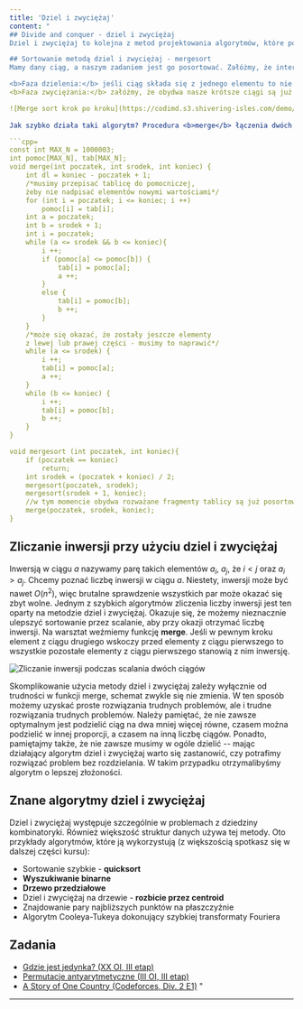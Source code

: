 ```yaml
---
title: 'Dziel i zwyciężaj'
content: "
## Divide and conquer - dziel i zwyciężaj
Dziel i zwyciężaj to kolejna z metod projektowania algorytmów, które poznasz. Jest znacznie rzadziej spotykana niż algorytmy zachłanne, ale również przydatna. Pomysł jest w miarę prosty: aby rozwiązać cały problem, podzielimy go na mniejsze problemy <b>(dziel),</b> a następnie złączymy otrzymane rezultaty <b>(zwyciężaj).</b> Zapoznamy się teraz z najpopularniejszym algorytmem dziel i zwyciężaj:

## Sortowanie metodą dziel i zwyciężaj - mergesort
Mamy dany ciąg, a naszym zadaniem jest go posortować. Załóżmy, że interesuje nas sortowanie nierosnące czyli takie, w którym dla każdych $i,j$ jeśli $i\leqslant j,$ to $a_i\leqslant a_j.$

<b>Faza dzielenia:</b> jeśli ciąg składa się z jednego elementu to nie dzieje się nic ciekawego -- jest już posortowany. W przeciwnym razie podzielimy go "na pół" na dwa ciągi, a następnie posortujemy każdy z nich tym samym algorytmem mergesort, rekurencyjnie.
<b>Faza zwyciężania:</b> załóżmy, że obydwa nasze krótsze ciągi są już posortowane. Jedyne, co nam pozostało to złączenie obydwu wyników tak, aby rozważany przez nas ciąg także był posortowany. Tutaj pomoże nam podejście zachłanne. Zastanówmy się, jak wybrać pierwszy element do nowego ciągu. Z pewnością musi to być jeden z pierwszych elementów w dwóch rozważanych ciągach. Powtarzając tę procedurę uzyskamy prosty algorytm scalania dwóch posortowanych ciągów w jeden.

![Merge sort krok po kroku](https://codimd.s3.shivering-isles.com/demo/uploads/upload_38c25f160301706844ae0b824a822d2a.png)
  
Jak szybko działa taki algorytm? Procedura <b>merge</b> łączenia dwóch posortowanych ciągów działa w $O(n),$ gdzie $n$ to suma długości posortowanych ciągów. Musimy jednak pamiętać, że wywołujemy nasz algorytm rekurencyjnie. Niech $T(n)$ będzie czasem działania naszego algorytmu dla ciągu długości $n.$ Zachodzi wówczas: $T(n) = 2\cdot T(\frac{n}{2}) + O(n).$ Jest to przykład prostego równania rekurencyjnego. Jego rozwiązaniem jest $T(n) = O(n \cdot log \ n).$ Możesz przekonać się o tym zauważając, że żaden element nie zostanie rozpatrzony więcej niż $O(log \ n)$ razy. Oto pseudokod, implementujący algorytm sortowania tablicy metodą dziel i zwyciężaj:

```cpp=
const int MAX_N = 1000003;
int pomoc[MAX_N], tab[MAX_N];
void merge(int poczatek, int srodek, int koniec) {
    int dl = koniec - poczatek + 1;
    /*musimy przepisać tablicę do pomocniczej,
    żeby nie nadpisać elementów nowymi wartościami*/
    for (int i = poczatek; i <= koniec; i ++)
        pomoc[i] = tab[i];
    int a = poczatek;
    int b = srodek + 1;
    int i = poczatek;
    while (a <= srodek && b <= koniec){
        i ++;
        if (pomoc[a] <= pomoc[b]) {
            tab[i] = pomoc[a];
            a ++;
        }
        else {
            tab[i] = pomoc[b];
            b ++;
        }
    }
    /*może się okazać, że zostały jeszcze elementy
    z lewej lub prawej części - musimy to naprawić*/
    while (a <= srodek) {
        i ++;
        tab[i] = pomoc[a];
        a ++;
    }
    while (b <= koniec) {
        i ++;
        tab[i] = pomoc[b];
        b ++;
    }
}

void mergesort (int poczatek, int koniec){
    if (poczatek == koniec)
        return;
    int srodek = (poczatek + koniec) / 2;
    mergesort(poczatek, srodek);
    mergesort(srodek + 1, koniec);
    //w tym momencie obydwa rozważane fragmenty tablicy są już posortowane
    merge(poczatek, srodek, koniec);
}
```

## Zliczanie inwersji przy użyciu dziel i zwyciężaj
Inwersją w ciągu $a$ nazywamy parę takich elementów $a_i, \ a_j,$ że $i < j$ oraz $a_i > a_j.$ Chcemy poznać liczbę inwersji w ciągu $a.$ Niestety, inwersji może być nawet $O(n^2),$ więc brutalne sprawdzenie wszystkich par może okazać się zbyt wolne. Jednym z szybkich algorytmów zliczenia liczby inwersji jest ten oparty na metodzie dziel i zwyciężaj. Okazuje się, że możemy nieznacznie ulepszyć sortowanie przez scalanie, aby przy okazji otrzymać liczbę inwersji. Na warsztat weźmiemy funkcję <b>merge</b>. Jeśli w pewnym kroku element z ciągu drugiego wskoczy przed elementy z ciągu pierwszego to wszystkie pozostałe elementy z ciągu pierwszego stanowią z nim inwersję. 

![Zliczanie inwersji podczas scalania dwóch ciągów](https://codimd.s3.shivering-isles.com/demo/uploads/upload_c1f017a5b401fa4ef2145bd76ed61a7d.png)
  
Skomplikowanie użycia metody dziel i zwyciężaj zależy wyłącznie od trudności w funkcji merge, schemat zwykle się nie zmienia. W ten sposób możemy uzyskać proste rozwiązania trudnych problemów, ale i trudne rozwiązania trudnych problemów. Należy pamiętać, że nie zawsze optymalnym jest podzielić ciąg na dwa mniej więcej równe, czasem można podzielić w innej proporcji, a czasem na inną liczbę ciągów. Ponadto, pamiętajmy także, że nie zawsze musimy w ogóle dzielić -- mając działający algorytm dziel i zwyciężaj warto się zastanowić, czy potrafimy rozwiązać problem bez rozdzielania. W takim przypadku otrzymalibyśmy algorytm o lepszej złożoności.
  
## Znane algorytmy dziel i zwyciężaj
Dziel i zwyciężaj występuje szczególnie w problemach z dziedziny kombinatoryki. Również większość struktur danych używa tej metody. Oto przykłady algorytmów, które ją wykorzystują (z większością spotkasz się w dalszej części kursu):

- Sortowanie szybkie - <b>quicksort</b>
- <b>Wyszukiwanie binarne</b>
- <b>Drzewo przedziałowe</b>
- Dziel i zwyciężaj na drzewie - <b>rozbicie przez centroid</b>
- Znajdowanie pary najbliższych punktów na płaszczyźnie
- Algorytm Cooleya-Tukeya dokonujący szybkiej transformaty Fouriera

## Zadania
- [Gdzie jest jedynka? (XX OI, III etap)](https://szkopul.edu.pl/problemset/problem/2TMZ0x-MC86QBBwLrqDfUVVd/site/?key=statement)
- [Permutacje antyarytmetyczne (III OI, III etap)](https://szkopul.edu.pl/problemset/problem/o3I4XUqwNMkk1U3lziuP7h9c/site/?key=statement)
- [A Story of One Country (Codeforces, Div. 2 E1)](https://codeforces.com/contest/1181/problem/E1)
"
---
```

